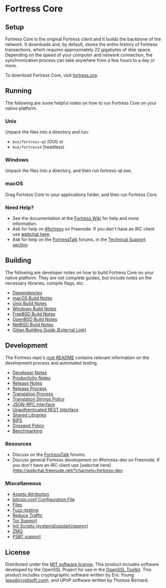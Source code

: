 Fortress Core
=============

Setup
---------------------
Fortress Core is the original Fortress client and it builds the backbone of the network. It downloads and, by default, stores the entire history of Fortress transactions, which requires approximately 22 gigabytes of disk space. Depending on the speed of your computer and network connection, the synchronization process can take anywhere from a few hours to a day or more.

To download Fortress Core, visit [fortress.org](https://fortress.org/).

Running
---------------------
The following are some helpful notes on how to run Fortress Core on your native platform.

### Unix

Unpack the files into a directory and run:

- `bin/fortress-qt` (GUI) or
- `bin/fortressd` (headless)

### Windows

Unpack the files into a directory, and then run fortress-qt.exe.

### macOS

Drag Fortress Core to your applications folder, and then run Fortress Core.

### Need Help?

* See the documentation at the [Fortress Wiki](https://fortress.info/)
for help and more information.
* Ask for help on [#fortress](http://webchat.freenode.net?channels=fortress) on Freenode. If you don't have an IRC client use [webchat here](http://webchat.freenode.net?channels=fortress).
* Ask for help on the [FortressTalk](https://fortresstalk.io/) forums, in the [Technical Support section](https://fortresstalk.io/c/technical-support).

Building
---------------------
The following are developer notes on how to build Fortress Core on your native platform. They are not complete guides, but include notes on the necessary libraries, compile flags, etc.

- [Dependencies](dependencies.md)
- [macOS Build Notes](build-osx.md)
- [Unix Build Notes](build-unix.md)
- [Windows Build Notes](build-windows.md)
- [FreeBSD Build Notes](build-freebsd.md)
- [OpenBSD Build Notes](build-openbsd.md)
- [NetBSD Build Notes](build-netbsd.md)
- [Gitian Building Guide (External Link)](https://github.com/bitcoin-core/docs/blob/master/gitian-building.md)

Development
---------------------
The Fortress repo's [root README](/README.md) contains relevant information on the development process and automated testing.

- [Developer Notes](developer-notes.md)
- [Productivity Notes](productivity.md)
- [Release Notes](release-notes.md)
- [Release Process](release-process.md)
- [Translation Process](translation_process.md)
- [Translation Strings Policy](translation_strings_policy.md)
- [JSON-RPC Interface](JSON-RPC-interface.md)
- [Unauthenticated REST Interface](REST-interface.md)
- [Shared Libraries](shared-libraries.md)
- [BIPS](bips.md)
- [Dnsseed Policy](dnsseed-policy.md)
- [Benchmarking](benchmarking.md)

### Resources
* Discuss on the [FortressTalk](https://fortresstalk.io/) forums.
* Discuss general Fortress development on #fortress-dev on Freenode. If you don't have an IRC client use [webchat here](http://webchat.freenode.net/?channels=fortress-dev.

### Miscellaneous
- [Assets Attribution](assets-attribution.md)
- [bitcoin.conf Configuration File](bitcoin-conf.md)
- [Files](files.md)
- [Fuzz-testing](fuzzing.md)
- [Reduce Traffic](reduce-traffic.md)
- [Tor Support](tor.md)
- [Init Scripts (systemd/upstart/openrc)](init.md)
- [ZMQ](zmq.md)
- [PSBT support](psbt.md)

License
---------------------
Distributed under the [MIT software license](/COPYING).
This product includes software developed by the OpenSSL Project for use in the [OpenSSL Toolkit](https://www.openssl.org/). This product includes
cryptographic software written by Eric Young ([eay@cryptsoft.com](mailto:eay@cryptsoft.com)), and UPnP software written by Thomas Bernard.
